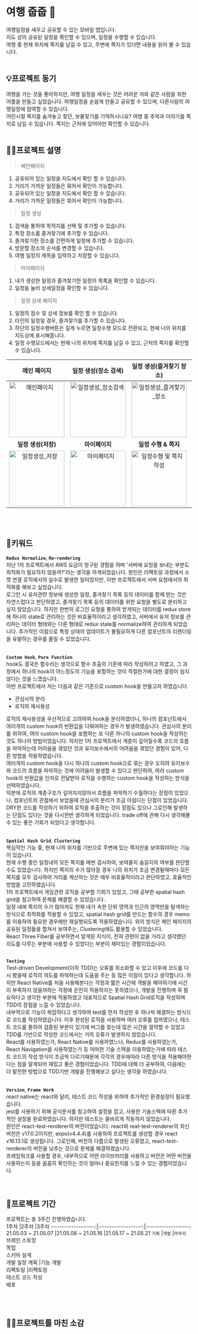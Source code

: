 # 여행 줍줍 🧳
여행일정을 세우고 공유할 수 있는 모바일 앱입니다.  
지도 상의 공유된 일정을 확인할 수 있으며, 일정을 수행할 수 있습니다.  
여행 중 현재 위치에 쪽지를 남길 수 있고, 주변에 쪽지가 있다면 내용을 읽어 볼 수 있습니다.
<br>
<br>

## 💡프로젝트 동기
여행을 가는 것을 좋아하지만, 여행 일정을 세우는 것은 어려운 저와 같은 사람을 위한 어플을 만들고 싶었습니다. 여행일정을 손쉽게 만들고 공유할 수 있으며, 다른사람의 여행일정에 참여할 수 있습니다.  
어린시절 쪽지를 숨겨놓고 찾던, 보물찾기를 기억하시나요? 여행 중 추억과 이야기를 쪽지로 남길 수 있습니다. 쪽지는 근처에 있어야만 확인할 수 있습니다.
<br>
<br>

## 💁‍♂️프로젝트 설명
> 메인페이지
1. 공유되어 있는 일정을 지도에서 확인 할 수 있습니다.  
2. 거리가 가까운 일정들은 묶어서 확인이 가능합니다.  
3. 공유되어 있는 일정을 지도에서 확인 할 수 있습니다.  
4. 거리가 가까운 일정들은 묶어서 확인이 가능합니다.
> 일정 생성
1. 검색을 통하여 목적지를 선택 및 추가할 수 있습니다.
2. 특정 장소를 즐겨찾기에 추가할 수 있습니다.
3. 즐겨찾기한 장소를 간편하게 일정에 추가할 수 있습니다.
4. 방문할 장소의 순서를 변경할 수 있습니다.
5. 여행 일정의 제목을 입력하고 저장할 수 있습니다.
> 마이페이지
1. 내가 생성한 일정과 즐겨찾기한 일정의 목록을 확인할 수 있습니다.
2. 일정을 눌러 상세일정을 확인할 수 있습니다.
> 일정 상세 페이지
1. 일정의 점수 및 상세 정보를 확인 할 수 있습니다.
2. 타인의 일정일 경우, 즐겨찾기를 추가할 수 있습니다.
3. 하단의 일정수행버튼은 길게 누르면 일정수행 모드로 전환되고, 현재 나의 위치를 지도상에 표시해줍니다.
4. 일정 수행모드에서는 현재 나의 위치에 쪽지를 남길 수 있고, 근처의 쪽지를 확인할 수 있습니다.

|메인 페이지 |일정 생성(장소 검색) |일정 생성(즐겨찾기 장소) |일정 생성(순서 변경) |
|:--:|:--:|:--:|:--:|
|<img alt="메인페이지" src="https://user-images.githubusercontent.com/67359769/119762152-22c5a380-bee8-11eb-84c6-c3f3fc35582f.gif" width="150"> |<img alt="일정생성_장소검색" src="https://user-images.githubusercontent.com/67359769/119762607-fcecce80-bee8-11eb-90a5-a500bb6df6ab.gif" width="150"> |<img alt="일정생성_즐겨찾기_장소" src="https://user-images.githubusercontent.com/67359769/119763924-6e2d8100-beeb-11eb-8f7d-82abc8794462.gif" width="150"> |<img alt="일정생성_순서변경" src="https://user-images.githubusercontent.com/67359769/119799708-4bb15d00-bf17-11eb-8060-2b82ad15425b.gif" width="150"> |
|**일정 생성(저장)** |**마이페이지** |**일정 수행 & 쪽지** |
|<img alt="일정생성_저장" src="https://user-images.githubusercontent.com/67359769/119764048-a634c400-beeb-11eb-9a91-06477e4d37bb.gif" width="150"> |<img alt="마이페이지" src="https://user-images.githubusercontent.com/67359769/119799574-258bbd00-bf17-11eb-8d30-42f0d404bc32.gif" width="150"> |<img alt="일정수행 및 쪽지 작성" src="https://user-images.githubusercontent.com/67359769/119799632-376d6000-bf17-11eb-97ff-ae91677005d2.gif" width="150"> |

<br>
<br>

## 🚀키워드
**`Redux Normalize`**, **`Re-rendering`**  
지난 1차 프로젝트에서 AWS 요금이 청구된 경험을 하며 '서버에 요청을 보내는 부분도 최적화가 필요하지 않을까?'라는 생각을 하게되었습니다. 원인은 리팩토링 과정에서 소켓 연결 로직에서의 실수로 발생한 일이었지만, 이번 프로젝트에서 서버 요청에서의 최적화를 해보고 싶었습니다.  
로그인 시 유저관련 정보에 생성한 일정, 즐겨찾기 목록 등의 데이터를 함께 받는 것은 자연스럽다고 판단하였고, 즐겨찾기 목록 등의 데이터를 위한 요청을 별도로 분리하고 싶지 않았습니다. 하지만 한번의 로그인 요청을 통하여 받게되는 데이터를 redux store에 하나의 state로 관리하는 것은 비효율적이라고 생각하였고, 서버에서 유저 정보를 관리하는 데이터 형태와는 다른 형태로 redux state를 normalize하여 관리하게 되었습니다. 추가적인 이점으로 특정 상태의 업데이트가 불필요하게 다른 컴포넌트의 리렌더링을 유발하는 경우를 줄일 수 있었습니다.  
<br>

**`Custom Hook`**, **`Pure Function`**  
hook도 결국은 함수라는 생각으로 함수 추출의 기준에 따라 작성하려고 하였고, 그 과정에서 하나의 hook이 어느정도의 기능을 포함하는 것이 적절한가에 대한 결정이 쉽지 않다는 것을 느꼈습니다.  
이번 프로젝트에서 저는 다음과 같은 기준으로 custom hook을 만들고자 하였습니다.
- 관심사의 분리
- 로직의 재사용성

로직의 재사용성을 우선적으로 고려하여 hook을 분리하였더니, 하나의 컴포넌트에서 여러개의 custom hook의 반환값을 다뤄야하는 경우가 발생하였습니다. 관심사의 분리를 위하여, 여러 custom hook을 포함하는 또 다른 하나의 custom hook을 작성하는 것도 하나의 방법이었습니다. 하지만 1차 프로젝트에서 계층이 깊어질수록 코드의 흐름을 파악하는데 어려움을 겪었던 것과 유지보수에서의 어려움을 겪었던 경험이 있어, 다른 방법을 적용하였습니다.  
여러개의 custom hook을 다시 하나의 custom hook으로 묶는 경우 오히려 유지보수와 코드의 흐름을 파악하는 것에 어려움이 발생할 수 있다고 판단하여, 여러 custom hook의 반환값을 인자로 전달받아 로직을 수행하는 custom hook을 작성하는 방식을 선택하였습니다.  
덕분에 로직의 계층구조가 깊어지지않아서 흐름을 파악하기 수월하다는 장점이 있었으나, 컴포넌트의 관점에서 보았을때 관심사의 분리가 조금 아쉽다는 단점이 있었습니다. DRY한 코드를 작성하기 위하여 로직을 추출하는 것이 장점도 있으나 그로인해 발생하는 단점도 있다는 것을 다시한번 생각하게 되었습니다. trade off에 관해 다시 생각해볼 수 있는 좋은 기회가 되었다고 생각합니다.  
<br>

**`Spatial Hash Grid`**, **`Clustering`**  
핵심적인 기능 중, 현재 나의 위치를 기반으로 주변에 있는 쪽지만을 보여줘야하는 기능이 있습니다.  
현재 수행 중인 일정내의 모든 쪽지를 매번 검사하여, 보여줄지 숨길지의 여부를 판단할 수도 있었습니다. 하지만 쪽지의 수가 많아질 경우 나의 위치가 조금 변경될때마다 모든 쪽지를 모두 검사하여 거리를 계산하는 것은 매우 비효율적이라고 판단하였고, 효율적인 방법을 고민하였습니다.  
1차 프로젝트에서 게임관련 로직을 공부할 기회가 있었고, 그때 공부한 spatial hash gird을 참고하여 문제를 해결할 수 있었습니다.  
일정 내에 쪽지의 수가 많아져도 현재 내가 속한 단위 영역과 인근의 영역만을 탐색하는 방식으로 최적화를 적용할 수 있었고, spatial hash grid를 만드는 함수의 경우 memo를 이용하여 필요한 경우에만 재실행되도록 적용하였습니다. 위의 방식은 메인 페이지의 공유된 일정들을 합쳐서 보여주는, Clustering에도 활용할 수 있었습니다.  
React Three Fiber를 공부하면서 알게된 지식이, 전혀 관련이 없을 거라고 생각했던 지도를 다루는 부분에 사용할 수 있었다는 부분이 재미있는 경험이었습니다.  
<br>

**`Testing`**  
Test-driven Development(이하 TDD)는 오류를 최소화할 수 있고 이후에 코드를 다시 봤을때 로직의 의도를 파악하는데 도움을 주는 등 많은 이점이 있다고 생각합니다. 하지만 React Native를 처음 사용해본다는 걱정과 짧은 시간에 개발을 해야하기에 시간이 부족하지 않을까하는 걱정에 온전히 적용하지는 못하였으나, 개발을 진행하며 꼭 필요하다고 생각한 부분에 적용하였고 대표적으로 Spatial Hash Grid로직을 작성하며 TDD의 장점을 느낄 수 있었습니다.  
내부적으로 기능이 복잡하다고 생각하여 test를 먼저 작성한 후 하나씩 해결하는 방식으로 코드를 작성하였습니다. 이후 완성된 로직을 사용하며 여러 오류를 접하였으나, 테스트 코드를 통하여 검증된 부분이 있기에 버그를 찾는데 많은 시간을 절약할 수 있었고 TDD를 기반으로 작성한 코드에서는 거의 오류가 발생하지 않았습니다.  
React를 사용하였는가, React Native를 사용하였느나, Redux를 사용하였는가, React Navigation을 사용하였는가 등 어떠한 기술 스택을 이용하였는가에 따라 테스트 코드의 작성 방식이 조금씩 다르기때문에 각각의 경우에따라 다른 방식을 적용해야한다는 점을 알게되어 재밌고 좋은 경험이었습니다. TDD에 대해 더 공부하여, 다음에는 더 발전한 방법으로 TDD기반 개발을 진행해보고 싶다는 생각을 하였습니다.  
<br>

**`Version`**, **`Frame Work`**  
react native는 react와 달리, 테스트 코드 작성을 위하여 추가적인 환경설정이 필요했습니다.  
jest를 사용하기 위해 공식문서를 참고하여 설정을 잡고, 사용한 기술스택에 따른 추가적인 설정을 완료하였습니다. 하지만 테스트는 올바르게 작동하지 않았습니다.  
원인은 react-test-renderer의 버전이었습니다. react와 reat-test-renderer의 최신버전은 v17.0.2이지만, expo(v4.4.4)를 사용하여 프로젝트를 생성할 경우 react v16.13.1로 생성됩니다. 그로인해, 버전의 다름으로 발생된 오류였고, react-test-renderer의 버전을 낮추는 것으로 문제를 해결하였습니다.  
프레임워크를 사용할 경우, 내부적으로 어떤 라이브러리를 사용하고 버전은 어떤 버전을 사용하는지 등을 꼼꼼히 확인하는 것이 얼마나 중요한지를 느낄 수 있는 경험이었습니다.  
<br>
<br>

## 🏃프로젝트 기간
프로젝트는 총 3주간 진행하였습니다.  
1주차                |2주차                |3주차
:------------------:|:------------------:|:------------------:
21.05.03 ~ 21.05.07 |21.05.08 ~ 21.05.16 |21.05.17 ~ 21.05.21
`기획`               |`개발`               |`마무리`
브레인 스토밍<br> 목업<br> 스키마 설계<br> 개발 일정 계획 |기능 개발<br> 리팩토링 |리팩토링<br> 테스트 코드 작성<br> 배포

<br>
<br>

## 🙇‍♂️프로젝트를 마친 소감
